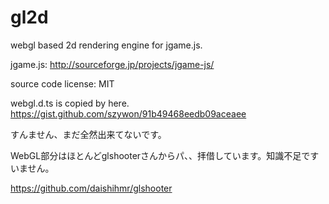 gl2d
========

webgl based 2d rendering engine for jgame.js.

jgame.js: http://sourceforge.jp/projects/jgame-js/

source code license: MIT

webgl.d.ts is copied by here.
https://gist.github.com/szywon/91b49468eedb09aceaee


すんません、まだ全然出来てないです。

WebGL部分はほとんどglshooterさんからパ、、拝借しています。知識不足ですいません。

https://github.com/daishihmr/glshooter